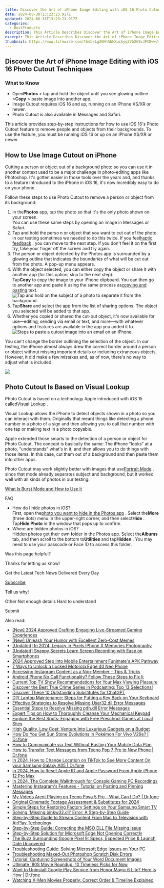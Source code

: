 ```yaml
---
title: Discover the Art of iPhone Image Editing with iOS 16 Photo Cutout Techniques
date: 2024-08-30T13:23:23.917Z
updated: 2024-08-31T13:23:23.917Z
categories:
  - BestProducts
description: This Article Describes Discover the Art of iPhone Image Editing with iOS 16 Photo Cutout Techniques
excerpt: This Article Describes Discover the Art of iPhone Image Editing with iOS 16 Photo Cutout Techniques
thumbnail: https://www.lifewire.com/thmb/Lg26HhAbkXuckyq27b268vJFCBw=/400x300/filters:no_upscale():max_bytes(150000):strip_icc():format(webp)/GettyImages-150972293-740f8545629e4a8da5631f2f2deafe49.jpg
---
```


## Discover the Art of iPhone Image Editing with iOS 16 Photo Cutout Techniques
### What to Know

* Open**Photos** \> tap and hold the object until you see glowing outline >**Copy** \> paste image into another app.
* Image Cutout requires iOS 16 and up, running on an iPhone XS/XR or newer.
* Photo Cutout is also available in Messages and Safari.

 This article provides step-by-step instructions for how to use iOS 16's Photo Cutout feature to remove people and objects from their backgrounds. To use the feature, you must be running iOS 16 or up on an iPhone XS/XR or newer.

## How to Use Image Cutout on iPhone

 Cutting a person or object out of a background photo so you can use it in another context used to be a major challenge in photo-editing apps like Photoshop. It's gotten easier in those tools over the years and, and thanks to a feature introduced to the iPhone in iOS 16, it's now incredibly easy to do on your phone.

 Follow these steps to use Photo Cutout to remove a person or object from its background:

1. In the**Photos** app, tap the photo so that it's the only photo shown on your screen.  
 You can use these same steps by opening an image in Messages or Safari.
2. Tap and hold the perso n or object that you want to cut out of the photo.  
 In our testing sometimes we needed to do this twice. If you feel[haptic feedback](https://www.lifewire.com/what-are-haptics-5077068) , you can move to the next step. If you don't feel it on the first try, take your finger off the screen and try again.
3. The person or object detected by the Photos app is surrounded by a glowing outline that indicates the boundaries of what will be cut out from the photo. A pop-up menu appears.
4. With the object selected, you can either copy the object or share it with another app (for this option, skip to the next step).  
 Tap**Copy** to copy the image to your iPhone clipboard. You can then go to another app and paste it using the same process as[copying and pasting](https://www.lifewire.com/copy-paste-text-on-iphone-1999898) text.  
![Tap and hold on the subject of a photo to separate it from the background.](https://www.lifewire.com/thmb/sWLmtgasblB8Xrrkc4fBEOn7b3g=/1500x0/filters:no_upscale():max_bytes(150000):strip_icc():format(webp)/A3-UsePhotoCutoutonaniPhone-annotated-v2-8e4ae00da27b448e8ac6f42bae5df41b.jpg)
5. Tap**Share** and select the app from the list of sharing options. The object you selected will be added to that app.
6. Whether you copied or shared the cut-out object, it's now available for use—editing, sending via email or text, and more—with whatever options and features are available in the app you added it to.  
![Steps to paste a cutout image into an email on an iPhone.](https://www.lifewire.com/thmb/xjdNuaI0pZwXMZVvdN0eY_Q7bwY=/1500x0/filters:no_upscale():max_bytes(150000):strip_icc():format(webp)/A6-UsePhotoCutoutonaniPhone-annotated-f4597825a2ee4b899f4b826f6a277037.jpg)

 You can't change the border outlining the selection of the object. In our testing, the iPhone almost always drew the correct border around a person or object without missing important details or including extraneous objects. However, it did make a few mistakes and, as of now, there's no way to adjust what is included.

<!-- affiliate ads begin -->
<a href="https://shop.mondly.com/affiliate.php?ACCOUNT=ATISTUDI&AFFILIATE=108875&PATH=https%3A%2F%2Fwww.mondly.com%3FAFFILIATE%3D108875%26RESOURCE%3D%2BGeneral%2B970x90%2B"><img src="https://secure.avangate.com/images/merchant/69c418c33ec2e1a4267fa9bb77fa1428/general-970x90.gif" border="0"></a>
<!-- affiliate ads end -->
## Photo Cutout Is Based on Visual Lookup

 Photo Cutout is based on a technology Apple introduced with iOS 15 called[Visual Lookup](https://www.lifewire.com/use-visual-lookup-in-photos-ios-15-5195054) .

 Visual Lookup allows the iPhone to detect objects shown in a photo so you can interact with them. Originally that meant things like detecting a phone number in a photo of a sign and then allowing you to call that number with one tap or making text in a photo copyable.

 Apple extended those smarts to the detection of a person or object for Photo Cutout. The concept is basically the same: The iPhone "looks" at a photo, "understands" what's in it, and then allows you to do things with those items. In this case, cut them out of a background and then paste them into other apps.

 Photo Cutout may work slightly better with images that use[Portrait Mode](https://www.lifewire.com/portrait-mode-and-portrait-lighting-on-iphone-4156748) , since that mode already separates subject and background, but it worked well with all kinds of photos in our testing.

[What Is Burst Mode and How to Use It](https://www.lifewire.com/what-is-burst-mode-how-do-i-use-it-4684619)

 FAQ

* How do I hide photos in iOS?  
 First, open the[photo you want to hide in the Photos app](https://www.lifewire.com/hide-photos-on-iphone-4692190) . Select the**More** (three dots) menu in the upper-right corner, and then select**Hide** . Tap**Hide Photo** in the window that pops up to confirm.
* Where are hidden photos in iOS?  
 Hidden photos get their own folder in the Photos app. Select the**Albums** tab, and then scroll to the bottom to**Utilities** and tap**Hidden** . You may need to use your passcode or Face ID to access this folder.

Was this page helpful?

Thanks for letting us know!

 Get the Latest Tech News Delivered Every Day

[Subscribe](https://www.lifewire.com/#)

Tell us why!

 Other  Not enough details  Hard to understand

 Submit

<ins class="adsbygoogle"
     style="display:block"
     data-ad-format="autorelaxed"
     data-ad-client="ca-pub-7571918770474297"
     data-ad-slot="1223367746"></ins>



<ins class="adsbygoogle"
     style="display:block"
     data-ad-client="ca-pub-7571918770474297"
     data-ad-slot="8358498916"
     data-ad-format="auto"
     data-full-width-responsive="true"></ins>

<span class="atpl-alsoreadstyle">Also read:</span>
<div><ul>
<li><a href="https://youtube-lab.techidaily.com/024-approved-crafting-engaging-live-streamed-gaming-experiences/"><u>[New] 2024 Approved  Crafting Engaging Live-Streamed Gaming Experiences</u></a></li>
<li><a href="https://some-approaches.techidaily.com/new-unleash-your-humor-with-excellent-zero-cost-memes/"><u>[New] Unleash Your Humor with Excellent Zero-Cost Memes</u></a></li>
<li><a href="https://fox-cloud.techidaily.com/updated-in-2024-legacy-in-pixels-iphone-x-memories-photography/"><u>[Updated] In 2024, Legacy in Pixels  IPhone X Memories Photography</u></a></li>
<li><a href="https://snapchat-videos.techidaily.com/updated-snappy-secrets-learn-screen-recording-with-ease-on-smartphones/"><u>[Updated] Snappy Secrets  Learn Screen Recording with Ease on Smartphones</u></a></li>
<li><a href="https://extra-skills.techidaily.com/2024-approved-step-into-mobile-entertainment-funimates-apk-pathway/"><u>2024 Approved  Step Into Mobile Entertainment  Funimate's APK Pathway</u></a></li>
<li><a href="https://android-unlock.techidaily.com/7-ways-to-unlock-a-locked-motorola-edge-40-neo-phone-by-drfone-android/"><u>7 Ways to Unlock a Locked Motorola Edge 40 Neo Phone</u></a></li>
<li><a href="https://techno-recovery.techidaily.com/accessing-instagram-content-as-a-non-member-tips-and-tricks/"><u>Accessing Instagram Content as a Non-Member – Tips & Tricks</u></a></li>
<li><a href="https://techno-recovery.techidaily.com/android-phone-no-call-functionality-follow-these-steps-to-fix-it/"><u>Android Phone No Call Functionality? Follow These Steps to Fix It</u></a></li>
<li><a href="https://techno-recovery.techidaily.com/current-top-tv-show-recommendations-for-your-max-viewing-pleasure/"><u>Current Top TV Show Recommendations for Your Max Viewing Pleasure</u></a></li>
<li><a href="https://techno-recovery.techidaily.com/discover-the-best-true-crime-series-in-podcasting-top-13-selections/"><u>Discover the Best True Crime Series in Podcasting: Top 13 Selections!</u></a></li>
<li><a href="https://techno-recovery.techidaily.com/discover-these-10-outstanding-substitutes-for-chatgpt/"><u>Discover These 10 Outstanding Substitutes for ChatGPT</u></a></li>
<li><a href="https://techno-recovery.techidaily.com/diy-laptop-maintenance-steps-for-putting-a-key-back-on-your-keyboard/"><u>DIY Laptop Maintenance: Steps for Putting a Key Back on Your Keyboard</u></a></li>
<li><a href="https://techno-recovery.techidaily.com/effective-strategies-to-resolve-missing-user32dll-error-messages/"><u>Effective Strategies to Resolve Missing User32.dll Error Messages</u></a></li>
<li><a href="https://techno-recovery.techidaily.com/essential-steps-to-resolve-missing-pdhdll-error-messages/"><u>Essential Steps to Resolve Missing pdh.dll Error Messages</u></a></li>
<li><a href="https://techno-recovery.techidaily.com/expert-tips-on-how-to-thoroughly-cleanse-your-mechanical-keypad/"><u>Expert Tips on How to Thoroughly Cleanse Your Mechanical Keypad</u></a></li>
<li><a href="https://techno-recovery.techidaily.com/explore-the-best-spots-engaging-with-free-preschool-games-at-local-sites/"><u>Explore the Best Spots: Engaging with Free Preschool Games at Local Sites</u></a></li>
<li><a href="https://techno-recovery.techidaily.com/high-quality-low-cost-venture-into-luxurious-gadgets-on-a-budget/"><u>High Quality, Low Cost: Venture Into Luxurious Gadgets on a Budget</u></a></li>
<li><a href="https://change-location.techidaily.com/how-do-you-get-sun-stone-evolutions-in-pokemon-for-vivo-v29e-drfone-by-drfone-virtual-android/"><u>How Do You Get Sun Stone Evolutions in Pokémon For Vivo V29e? | Dr.fone</u></a></li>
<li><a href="https://techno-recovery.techidaily.com/how-to-communicate-via-text-without-busting-your-mobile-data-plan/"><u>How to Communicate via Text Without Busting Your Mobile Data Plan</u></a></li>
<li><a href="https://android-transfer.techidaily.com/how-to-transfer-text-messages-from-tecno-pop-7-pro-to-new-phone-drfone-by-drfone-transfer-from-android-transfer-from-android/"><u>How to Transfer Text Messages from Tecno Pop 7 Pro to New Phone | Dr.fone</u></a></li>
<li><a href="https://location-social.techidaily.com/in-2024-how-to-change-location-on-tiktok-to-see-more-content-on-your-samsung-galaxy-a05-drfone-by-drfone-virtual-android/"><u>In 2024, How to Change Location on TikTok to See More Content On your Samsung Galaxy A05 | Dr.fone</u></a></li>
<li><a href="https://apple-account.techidaily.com/in-2024-how-to-reset-apple-id-and-apple-password-from-apple-iphone-12-pro-max-by-drfone-ios/"><u>In 2024, How to Reset Apple ID and Apple Password From Apple iPhone 12 Pro Max</u></a></li>
<li><a href="https://screen-mirroring-recording.techidaily.com/in-2024-the-complete-walkthrough-for-console-gaming-pc-recordings/"><u>In 2024, The Complete Walkthrough for Console Gaming PC Recordings</u></a></li>
<li><a href="https://techno-recovery.techidaily.com/mastering-instagrams-features-tutorial-on-posting-and-pinning-messages/"><u>Mastering Instagram's Features - Tutorial on Posting and Pinning Messages</u></a></li>
<li><a href="https://howto.techidaily.com/my-videos-arent-playing-on-tecno-pova-5-pro-what-can-i-do-drfone-by-drfone-fix-android-problems-fix-android-problems/"><u>My Videos Arent Playing on Tecno Pova 5 Pro – What Can I Do? | Dr.fone</u></a></li>
<li><a href="https://visual-screen-recording.techidaily.com/original-cinematic-footage-assessment-and-substitutes-for-2024/"><u>Original Cinematic Footage Assessment & Substitutes for 2024</u></a></li>
<li><a href="https://techno-recovery.techidaily.com/simple-steps-for-restoring-factory-settings-on-your-samsung-smart-tv/"><u>Simple Steps for Restoring Factory Settings on Your Samsung Smart TV</u></a></li>
<li><a href="https://techno-recovery.techidaily.com/solving-missing-binkw32dll-error-a-step-by-step-guide/"><u>Solving 'Missing binkw32.dll' Error: A Step-by-Step Guide</u></a></li>
<li><a href="https://techno-recovery.techidaily.com/step-by-step-guide-to-stream-content-from-mac-to-television-with-airplay-technology/"><u>Step-by-Step Guide to Stream Content From Mac to Television with AirPlay Technology</u></a></li>
<li><a href="https://techno-recovery.techidaily.com/step-by-step-guide-correcting-the-mso-dll-file-missing-issue/"><u>Step-by-Step Guide: Correcting the MSO DLL File Missing Issue</u></a></li>
<li><a href="https://techno-recovery.techidaily.com/step-by-step-solution-for-microsoft-edge-not-opening-correctly/"><u>Step-by-Step Solution for Microsoft Edge Not Opening Correctly</u></a></li>
<li><a href="https://techno-recovery.techidaily.com/1722899506539-the-buzz-surrounding-google-pixel-9-specs-expected-price-and-launch-date-uncovered/"><u>The Buzz Surrounding Google Pixel 9: Specs, Expected Price & Launch Date Uncovered</u></a></li>
<li><a href="https://techno-recovery.techidaily.com/troubleshooting-guide-solving-microsoft-edge-issues-on-your-pc/"><u>Troubleshooting Guide: Solving Microsoft Edge Issues on Your PC</u></a></li>
<li><a href="https://techno-recovery.techidaily.com/troubleshooting-maxed-out-photoshop-scratch-disk-errors/"><u>Troubleshooting Maxed-Out Photoshop Scratch Disk Errors</u></a></li>
<li><a href="https://buynow-tips.techidaily.com/tutorial-capturing-screenshots-of-your-word-document-images/"><u>Tutorial: Capturing Screenshots of Your Word Document Images</u></a></li>
<li><a href="https://techno-recovery.techidaily.com/ultimate-80s-movie-roundup-10-timeless-picks-for-now/"><u>Ultimate '80S Movie Roundup: 10 Timeless Picks for Now</u></a></li>
<li><a href="https://howto.techidaily.com/want-to-uninstall-google-play-service-from-honor-magic-6-lite-here-is-how-drfone-by-drfone-fix-android-problems-fix-android-problems/"><u>Want to Uninstall Google Play Service from Honor Magic 6 Lite? Here is How | Dr.fone</u></a></li>
<li><a href="https://techno-recovery.techidaily.com/watching-x-men-movies-properly-correct-order-and-timeline-explained/"><u>Watching X-Men Movies Properly: Correct Order & Timeline Explained</u></a></li>
</ul></div>
